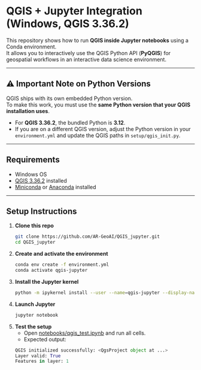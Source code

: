 # QGIS + Jupyter Integration (Windows, QGIS 3.36.2)

This repository shows how to run **QGIS inside Jupyter notebooks** using a Conda environment.  
It allows you to interactively use the QGIS Python API (**PyQGIS**) for geospatial workflows in an interactive data science environment.

---

## ⚠️ Important Note on Python Versions

QGIS ships with its own embedded Python version.  
To make this work, you must use the **same Python version that your QGIS installation uses**.  

- For **QGIS 3.36.2**, the bundled Python is **3.12**.  
- If you are on a different QGIS version, adjust the Python version in your `environment.yml` and update the QGIS paths in `setup/qgis_init.py`.

---

## Requirements

- Windows OS  
- [QGIS 3.36.2](https://qgis.org/download/) installed  
- [Miniconda](https://docs.conda.io/en/latest/miniconda.html) or [Anaconda](https://www.anaconda.com/) installed  

---

## Setup Instructions

1. **Clone this repo**  
   ```bash
   git clone https://github.com/AR-GeoAI/QGIS_jupyter.git
   cd QGIS_jupyter

2. **Create and activate the environment**  
   ```bash
   conda env create -f environment.yml
   conda activate qgis-jupyter

3. **Install the Jupyter kernel**  
   ```bash
   python -m ipykernel install --user --name=qgis-jupyter --display-name "Python (QGIS 3.36)"

4. **Launch Jupyter**  
   ```bash
   jupyter notebook

5. **Test the setup**
   - Open [notebooks/qgis_test.ipynb](notebooks/qgis_test.ipynb) and run all cells.
   - Expected output:
   ```python
   QGIS initialized successfully: <QgsProject object at ...>
   Layer valid: True
   Features in layer: 1
